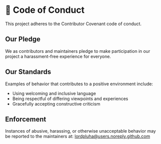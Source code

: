 # 📜 Code of Conduct

This project adheres to the Contributor Covenant code of conduct.

## Our Pledge
We as contributors and maintainers pledge to make participation in our project a harassment-free experience for everyone.

## Our Standards
Examples of behavior that contributes to a positive environment include:
- Using welcoming and inclusive language
- Being respectful of differing viewpoints and experiences
- Gracefully accepting constructive criticism

## Enforcement
Instances of abusive, harassing, or otherwise unacceptable behavior may be reported to the maintainers at: lordpluha@users.noreply.github.com
